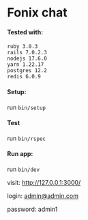 # Fonix chat

#### Tested with:

```
ruby 3.0.3
rails 7.0.2.3
nodejs 17.6.0
yarn 1.22.17
postgres 12.2
redis 6.0.9
```

#### Setup:

run `bin/setup`

#### Test

run `bin/rspec`

#### Run app:

run `bin/dev`

visit: http://127.0.0.1:3000/

login: admin@admin.com

password: admin1

